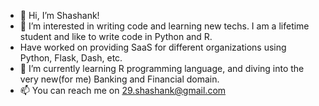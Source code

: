 - 👋 Hi, I’m Shashank!
- 👀 I’m interested in writing code and learning new techs. I am a lifetime student and like to write code in Python and R.
- Have worked on providing SaaS for different organizations using Python, Flask, Dash, etc.
- 🌱 I’m currently learning R programming language, and diving into the very new(for me) Banking and Financial domain.
- 📫 You can reach me on 29.shashank@gmail.com
<!---
achitroj/achitroj is a ✨ special ✨ repository because its `README.md` (this file) appears on your GitHub profile.
You can click the Preview link to take a look at your changes.
--->

